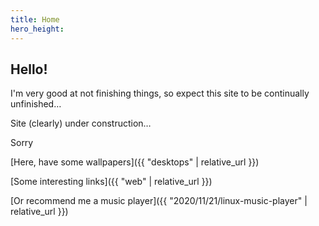 ```yaml
---
title: Home
hero_height: 
---
```

## Hello!

I'm very good at not finishing things, so expect this site to be continually unfinished…

Site (clearly) under construction…

Sorry

[Here, have some wallpapers]({{ "desktops" | relative_url }})

[Some interesting links]({{ "web" | relative_url }})

[Or recommend me a music player]({{ "2020/11/21/linux-music-player" | relative_url }})